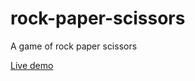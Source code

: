 # rock-paper-scissors
A game of rock paper scissors

[Live demo](https://admendes.github.io/rock-paper-scissors/)
